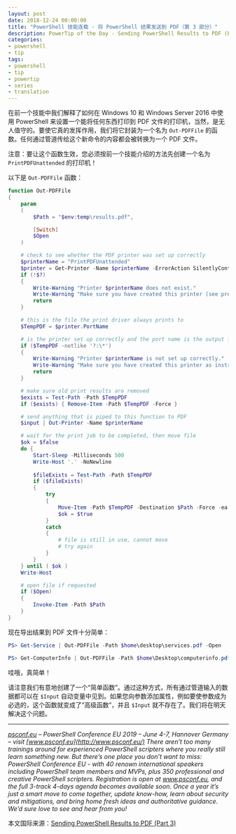 ```yaml
---
layout: post
date: 2018-12-24 00:00:00
title: "PowerShell 技能连载 - 将 PowerShell 结果发送到 PDF（第 3 部分）"
description: PowerTip of the Day - Sending PowerShell Results to PDF (Part 3)
categories:
- powershell
- tip
tags:
- powershell
- tip
- powertip
- series
- translation
---
```

在前一个技能中我们解释了如何在 Windows 10 和 Windows Server 2016 中使用 PowerShell 来设置一个能将任何东西打印到 PDF 文件的打印机，当然，是无人值守的。要使它真的发挥作用，我们将它封装为一个名为 `Out-PDFFile` 的函数。任何通过管道传给这个新命令的内容都会被转换为一个 PDF 文件。

注意：要让这个函数生效，您必须按前一个技能介绍的方法先创建一个名为 `PrintPDFUnattended` 的打印机！

以下是 `Out-PDFFile` 函数：

```powershell
function Out-PDFFile
{
    param
    (
        $Path = "$env:temp\results.pdf",

        [Switch]
        $Open
    )

    # check to see whether the PDF printer was set up correctly
    $printerName = "PrintPDFUnattended"
    $printer = Get-Printer -Name $printerName -ErrorAction SilentlyContinue
    if (!$?)
    {
        Write-Warning "Printer $printerName does not exist." 
        Write-Warning "Make sure you have created this printer (see previous tips)!"
        return
    }

    # this is the file the print driver always prints to
    $TempPDF = $printer.PortName

    # is the printer set up correctly and the port name is the output file path?
    if ($TempPDF -notlike '?:\*')
    {
        Write-Warning "Printer $printerName is not set up correctly." 
        Write-Warning "Make sure you have created this printer as instructed (see previous tips)!"
        return
    }

    # make sure old print results are removed
    $exists = Test-Path -Path $TempPDF
    if ($exists) { Remove-Item -Path $TempPDF -Force }

    # send anything that is piped to this function to PDF
    $input | Out-Printer -Name $printerName

    # wait for the print job to be completed, then move file
    $ok = $false
    do { 
        Start-Sleep -Milliseconds 500 
        Write-Host '.' -NoNewline
                
        $fileExists = Test-Path -Path $TempPDF
        if ($fileExists)
        {
            try
            {
                Move-Item -Path $TempPDF -Destination $Path -Force -ea Stop
                $ok = $true
            }
            catch
            {
                # file is still in use, cannot move
                # try again
            }
        }
    } until ( $ok )
    Write-Host

    # open file if requested
    if ($Open)
    {
        Invoke-Item -Path $Path
    }
}
```

现在导出结果到 PDF 文件十分简单：

```powershell
PS> Get-Service | Out-PDFFile -Path $home\desktop\services.pdf -Open

PS> Get-ComputerInfo | Out-PDFFile -Path $home\Desktop\computerinfo.pdf -Open
```

哇哦，真简单！

请注意我们有意地创建了一个“简单函数”。通过这种方式，所有通过管道输入的数据都可以在 `$Input` 自动变量中见到。如果您向参数添加属性，例如要使参数成为必选的，这个函数就变成了“高级函数”，并且 `$Input` 就不存在了。我们将在明天解决这个问题。

- - -

_[psconf.eu](http://www.psconf.eu/) – PowerShell Conference EU 2019 – June 4-7, Hannover Germany – visit [www.psconf.eu](http://www.psconf.eu/) There aren’t too many trainings around for experienced PowerShell scripters where you really still learn something new. But there’s one place you don’t want to miss: PowerShell Conference EU - with 40 renown international speakers including PowerShell team members and MVPs, plus 350 professional and creative PowerShell scripters. Registration is open at www.psconf.eu, and the full 3-track 4-days agenda becomes available soon. Once a year it’s just a smart move to come together, update know-how, learn about security and mitigations, and bring home fresh ideas and authoritative guidance. We’d sure love to see and hear from you!_

<!--more-->
本文国际来源：[Sending PowerShell Results to PDF (Part 3)](https://community.idera.com/database-tools/powershell/powertips/b/tips/posts/sending-powershell-results-to-pdf-part-3)
